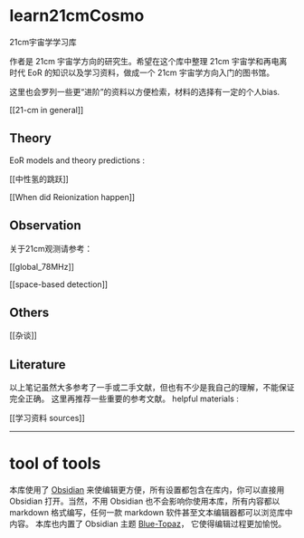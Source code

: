 # learn21cmCosmo
 21cm宇宙学学习库

作者是 21cm 宇宙学方向的研究生。希望在这个库中整理 21cm 宇宙学和再电离时代 EoR 的知识以及学习资料，做成一个 21cm 宇宙学方向入门的图书馆。

这里也会罗列一些更“进阶”的资料以方便检索，材料的选择有一定的个人bias.

[[21-cm in general]]

## Theory 
EoR models and theory predictions :

[[中性氢的跳跃]]

[[When did Reionization happen]]

## Observation 
关于21cm观测请参考：

[[global_78MHz]]

[[space-based detection]]


## Others 

[[杂谈]]

## Literature 
以上笔记虽然大多参考了一手或二手文献，但也有不少是我自己的理解，不能保证完全正确。
这里再推荐一些重要的参考文献。
helpful materials :

[[学习资料 sources]]

---

# tool of tools 

本库使用了 [Obsidian](https://obsidian.md) 来使编辑更方便，所有设置都包含在库内，你可以直接用 Obsidian 打开。当然，不用 Obsidian 也不会影响你使用本库，所有内容都以 markdown 格式编写，任何一款 markdown 软件甚至文本编辑器都可以浏览库中内容。
本库也内置了 Obsidian 主题 [Blue-Topaz](https://github.com/whyt-byte/Blue-Topaz_Obsidian-css)，  它使得编辑过程更加愉悦。